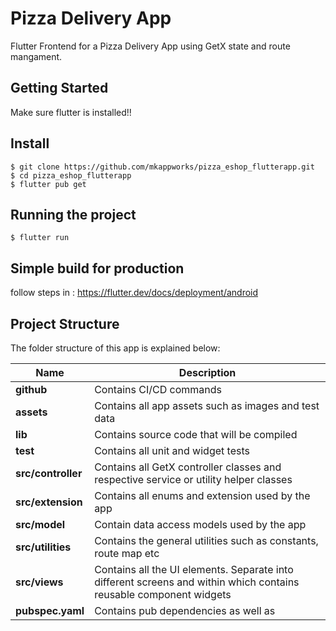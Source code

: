 # Pizza Delivery App

Flutter Frontend for a Pizza Delivery App using GetX state and route mangament.

## Getting Started

Make sure flutter is installed!!

## Install

    $ git clone https://github.com/mkappworks/pizza_eshop_flutterapp.git
    $ cd pizza_eshop_flutterapp
    $ flutter pub get

## Running the project

    $ flutter run 

## Simple build for production

  follow steps in :  https://flutter.dev/docs/deployment/android

## Project Structure

The folder structure of this app is explained below:

| Name               | Description                                              |
| ------------------ | -------------------------------------------------------- |
| **github**   | Contains CI/CD commands                        |
| **assets**   | Contains all app assets such as images and test data                           |
| **lib**            | Contains source code that will be compiled               |
| **test**            | Contains all unit and widget tests            |
| **src/controller** | Contains all GetX controller classes and respective service or utility helper classes                             |
| **src/extension**     | Contains all enums and extension used by the app |
| **src/model**      | Contain data access models used by the app |
| **src/utilities**      | Contains the general utilities such as constants, route map etc      |
| **src/views**      | Contains all the UI elements. Separate into different screens and within which contains reusable component widgets         |
| **pubspec.yaml**   | Contains pub dependencies as well as     |

